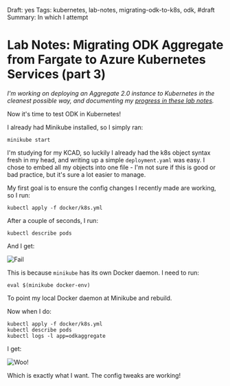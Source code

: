 Draft: yes
Tags: kubernetes, lab-notes, migrating-odk-to-k8s, odk, #draft
Summary: In which I attempt 

# Lab Notes: Migrating ODK Aggregate from Fargate to Azure Kubernetes Services (part 3)

*I'm working on deploying an Aggregate 2.0 instance to Kubernetes in the cleanest possible way, and documenting my [progress in these lab notes](/tagged/migrating-odk-to-k8s).*

Now it's time to test ODK in Kubernetes! 

I already had Minikube installed, so I simply ran:

```minikube start``` 

I'm studying for my KCAD, so luckily I already had the k8s object syntax fresh in my head, and writing up a simple `deployment.yaml` was easy. I chose to embed all my objects into one file - I'm not sure if this is good or bad practice, but it's sure a lot easier to manage.

My first goal is to ensure the config changes I recently made are working, so I run:
	
`kubectl apply -f docker/k8s.yml`

After a couple of seconds, I run:

`kubectl describe pods`

And I get:

![Fail](./_1.png)

This is because `minikube` has its own Docker daemon. I need to  run:

``eval $(minikube docker-env)``

To point my local Docker daemon at Minikube and rebuild. 

Now when I do:

```
kubectl apply -f docker/k8s.yml
kubectl describe pods
kubectl logs -l app=odkaggregate
```

I get: 

![Woo!](./_2.png)

Which is exactly what I want. The config tweaks are working! 
